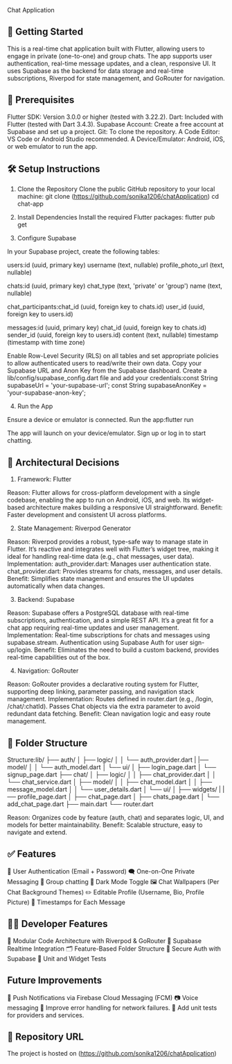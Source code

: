Chat Application

## 🚀 Getting Started

This is a real-time chat application built with Flutter, allowing users to engage in private (one-to-one) and group chats. The app supports user authentication, real-time message updates, and a clean, responsive UI. It uses Supabase as the backend for data storage and real-time subscriptions, Riverpod for state management, and GoRouter for navigation.

## 🔧 Prerequisites

Flutter SDK: Version 3.0.0 or higher (tested with 3.22.2).
Dart: Included with Flutter (tested with Dart 3.4.3).
Supabase Account: Create a free account at Supabase and set up a project.
Git: To clone the repository.
A Code Editor: VS Code or Android Studio recommended.
A Device/Emulator: Android, iOS, or web emulator to run the app.

## 🛠️ Setup Instructions

1. Clone the Repository
Clone the public GitHub repository to your local machine:
git clone (https://github.com/sonika1206/chatApplication)
cd chat-app

2. Install Dependencies
Install the required Flutter packages:
flutter pub get

3. Configure Supabase

In your Supabase project, create the following tables:

  users:id (uuid, primary key)
  username (text, nullable)
  profile_photo_url (text, nullable)
  
  chats:id (uuid, primary key)
  chat_type (text, 'private' or 'group')
  name (text, nullable)

  chat_participants:chat_id (uuid, foreign key to chats.id)
  user_id (uuid, foreign key to users.id)
  
  messages:id (uuid, primary key)
  chat_id (uuid, foreign key to chats.id)
  sender_id (uuid, foreign key to users.id)
  content (text, nullable)
  timestamp (timestamp with time zone)
  
  Enable Row-Level Security (RLS) on all tables and set appropriate policies to allow authenticated users to read/write their own data.
  Copy your Supabase URL and Anon Key from the Supabase dashboard.
  Create a lib/config/supabase_config.dart file and add your credentials:const String supabaseUrl = 'your-supabase-url';
  const String supabaseAnonKey = 'your-supabase-anon-key';


4. Run the App

Ensure a device or emulator is connected.
Run the app:flutter run


The app will launch on your device/emulator. Sign up or log in to start chatting.

## 🧠 Architectural Decisions

  1. Framework: Flutter
  
  Reason: Flutter allows for cross-platform development with a single codebase, enabling the app to run on Android, iOS, and web. Its widget-based architecture makes building a responsive UI straightforward.
  Benefit: Faster development and consistent UI across platforms.
  
  2. State Management: Riverpod Generator
  
  Reason: Riverpod provides a robust, type-safe way to manage state in Flutter. It’s reactive and integrates well with Flutter’s widget tree, making it ideal for handling real-time data (e.g., chat messages, user data).
  Implementation:
  auth_provider.dart: Manages user authentication state.
  chat_provider.dart: Provides streams for chats, messages, and user details.
  Benefit: Simplifies state management and ensures the UI updates automatically when data changes.
  
  3. Backend: Supabase
  
  Reason: Supabase offers a PostgreSQL database with real-time subscriptions, authentication, and a simple REST API. It’s a great fit for a chat app requiring real-time updates and user management.
  Implementation:
  Real-time subscriptions for chats and messages using supabase.stream.
  Authentication using Supabase Auth for user sign-up/login.
  Benefit: Eliminates the need to build a custom backend, provides real-time capabilities out of the box.
  
  4. Navigation: GoRouter
  
  Reason: GoRouter provides a declarative routing system for Flutter, supporting deep linking, parameter passing, and navigation stack management.
  Implementation:
  Routes defined in router.dart (e.g., /login, /chat/:chatId).
  Passes Chat objects via the extra parameter to avoid redundant data fetching.
  Benefit: Clean navigation logic and easy route management.

## 📁 Folder Structure

  Structure:lib/
  ├── auth/
  │   ├── logic/
  │   │   └── auth_provider.dart
  |   |── model/
  │   │   └── auth_model.dart
  │   └── ui/
  │       ├── login_page.dart
  │       └── signup_page.dart
  ├── chat/
  │   ├── logic/
  │   │   ├── chat_provider.dart
  │   │   └── chat_service.dart
  │   ├── model/
  │   │   ├── chat_model.dart
  │   │   ├── message_model.dart
  │   │   └── user_details.dart
  │   └── ui/
  │       ├── widgets/
  |       |── profile_page.dart
  │       ├── chat_page.dart
  │       ├── chats_page.dart
  │       └── add_chat_page.dart
  ├── main.dart
  └── router.dart


Reason: Organizes code by feature (auth, chat) and separates logic, UI, and models for better maintainability.
Benefit: Scalable structure, easy to navigate and extend.

## ✅ Features
  
  🔐 User Authentication (Email + Password)
  🗨️ One-on-One Private Messaging
  👥 Group chatting
  🌙 Dark Mode Toggle
  🖼️ Chat Wallpapers (Per Chat Background Themes)
  ✏️ Editable Profile (Username, Bio, Profile Picture)
  📅 Timestamps for Each Message
  
## 🧑‍💻 Developer Features

  🧱 Modular Code Architecture with Riverpod & GoRouter
  🔄 Supabase Realtime Integration
  🗂️ Feature-Based Folder Structure
  🔐 Secure Auth with Supabase
  🧪 Unit and Widget Tests

## Future Improvements

  🔔 Push Notifications via Firebase Cloud Messaging (FCM)
  📷 Voice messaging
  🔴 Improve error handling for network failures.
  🧪 Add unit tests for providers and services.

## 🔗 Repository URL
The project is hosted on (https://github.com/sonika1206/chatApplication)

